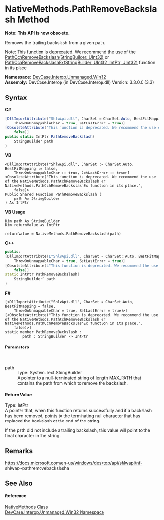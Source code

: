 # NativeMethods.PathRemoveBackslash Method 
 

**Note: This API is now obsolete.**

Removes the trailing backslash from a given path. 

 Note: This function is deprecated. We recommend the use of the <a href="M_DevCase_Interop_Unmanaged_Win32_NativeMethods_PathCchRemoveBackslash">PathCchRemoveBackslash(StringBuilder, UInt32)</a> or <a href="M_DevCase_Interop_Unmanaged_Win32_NativeMethods_PathCchRemoveBackslashEx">PathCchRemoveBackslashEx(StringBuilder, UInt32, IntPtr, UInt32)</a> function in its place

**Namespace:**&nbsp;<a href="N_DevCase_Interop_Unmanaged_Win32">DevCase.Interop.Unmanaged.Win32</a><br />**Assembly:**&nbsp;DevCase.Interop (in DevCase.Interop.dll) Version: 3.3.0.0 (3.3)

## Syntax

**C#**<br />
``` C#
[DllImportAttribute("ShlwApi.dll", CharSet = CharSet.Auto, BestFitMapping = false, 
	ThrowOnUnmappableChar = true, SetLastError = true)]
[ObsoleteAttribute("This function is deprecated. We recommend the use of the NativeMethods.PathCchRemoveBackslash or NativeMethods.PathCchRemoveBackslashEx function in its place.", 
	false)]
public static IntPtr PathRemoveBackslash(
	StringBuilder path
)
```

**VB**<br />
``` VB
<DllImportAttribute("ShlwApi.dll", CharSet := CharSet.Auto, BestFitMapping := false, 
	ThrowOnUnmappableChar := true, SetLastError := true>]
<ObsoleteAttribute("This function is deprecated. We recommend the use of the NativeMethods.PathCchRemoveBackslash or NativeMethods.PathCchRemoveBackslashEx function in its place.", 
	false)>
Public Shared Function PathRemoveBackslash ( 
	path As StringBuilder
) As IntPtr
```

**VB Usage**<br />
``` VB Usage
Dim path As StringBuilder
Dim returnValue As IntPtr

returnValue = NativeMethods.PathRemoveBackslash(path)
```

**C++**<br />
``` C++
public:
[DllImportAttribute(L"ShlwApi.dll", CharSet = CharSet::Auto, BestFitMapping = false, 
	ThrowOnUnmappableChar = true, SetLastError = true)]
[ObsoleteAttribute(L"This function is deprecated. We recommend the use of the NativeMethods.PathCchRemoveBackslash or NativeMethods.PathCchRemoveBackslashEx function in its place.", 
	false)]
static IntPtr PathRemoveBackslash(
	StringBuilder^ path
)
```

**F#**<br />
``` F#
[<DllImportAttribute("ShlwApi.dll", CharSet = CharSet.Auto, BestFitMapping = false, 
	ThrowOnUnmappableChar = true, SetLastError = true)>]
[<ObsoleteAttribute("This function is deprecated. We recommend the use of the NativeMethods.PathCchRemoveBackslash or NativeMethods.PathCchRemoveBackslashEx function in its place.", 
	false)>]
static member PathRemoveBackslash : 
        path : StringBuilder -> IntPtr 

```


#### Parameters
&nbsp;<dl><dt>path</dt><dd>Type: System.Text.StringBuilder<br />A pointer to a null-terminated string of length MAX_PATH that contains the path from which to remove the backslash.</dd></dl>

#### Return Value
Type: IntPtr<br />A pointer that, when this function returns successfully and if a backslash has been removed, points to the terminating null character that has replaced the backslash at the end of the string. 

 If the path did not include a trailing backslash, this value will point to the final character in the string.

## Remarks
<a href="https://docs.microsoft.com/en-us/windows/desktop/api/shlwapi/nf-shlwapi-pathremovebackslasha" target="_blank">https://docs.microsoft.com/en-us/windows/desktop/api/shlwapi/nf-shlwapi-pathremovebackslasha</a>

## See Also


#### Reference
<a href="T_DevCase_Interop_Unmanaged_Win32_NativeMethods">NativeMethods Class</a><br /><a href="N_DevCase_Interop_Unmanaged_Win32">DevCase.Interop.Unmanaged.Win32 Namespace</a><br />